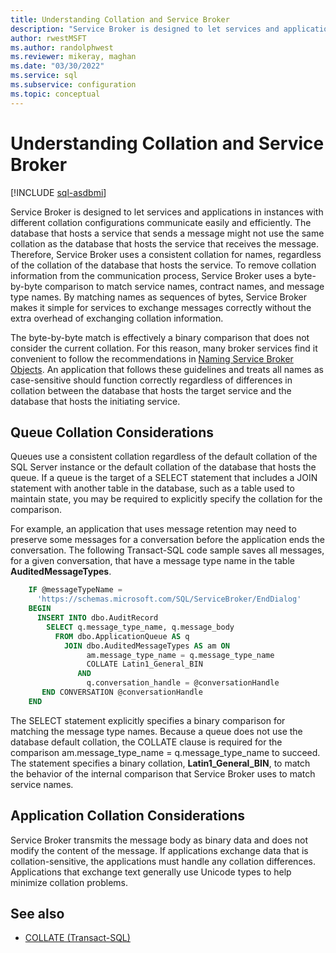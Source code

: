 ```yaml
---
title: Understanding Collation and Service Broker
description: "Service Broker is designed to let services and applications in instances with different collation configurations communicate easily and efficiently."
author: rwestMSFT
ms.author: randolphwest
ms.reviewer: mikeray, maghan
ms.date: "03/30/2022"
ms.service: sql
ms.subservice: configuration
ms.topic: conceptual
---
```


# Understanding Collation and Service Broker

[!INCLUDE [sql-asdbmi](../../includes/applies-to-version/sql-asdbmi.md)]

Service Broker is designed to let services and applications in instances with different collation configurations communicate easily and efficiently. The database that hosts a service that sends a message might not use the same collation as the database that hosts the service that receives the message. Therefore, Service Broker uses a consistent collation for names, regardless of the collation of the database that hosts the service. To remove collation information from the communication process, Service Broker uses a byte-by-byte comparison to match service names, contract names, and message type names. By matching names as sequences of bytes, Service Broker makes it simple for services to exchange messages correctly without the extra overhead of exchanging collation information.

The byte-by-byte match is effectively a binary comparison that does not consider the current collation. For this reason, many broker services find it convenient to follow the recommendations in [Naming Service Broker Objects](naming-service-broker-objects.md). An application that follows these guidelines and treats all names as case-sensitive should function correctly regardless of differences in collation between the database that hosts the target service and the database that hosts the initiating service.

## Queue Collation Considerations

Queues use a consistent collation regardless of the default collation of the SQL Server instance or the default collation of the database that hosts the queue. If a queue is the target of a SELECT statement that includes a JOIN statement with another table in the database, such as a table used to maintain state, you may be required to explicitly specify the collation for the comparison.

For example, an application that uses message retention may need to preserve some messages for a conversation before the application ends the conversation. The following Transact-SQL code sample saves all messages, for a given conversation, that have a message type name in the table **AuditedMessageTypes**.

```sql
    IF @messageTypeName =
      'https://schemas.microsoft.com/SQL/ServiceBroker/EndDialog'
    BEGIN
      INSERT INTO dbo.AuditRecord
        SELECT q.message_type_name, q.message_body
          FROM dbo.ApplicationQueue AS q
            JOIN dbo.AuditedMessageTypes AS am ON
                 am.message_type_name = q.message_type_name
                 COLLATE Latin1_General_BIN
               AND
                 q.conversation_handle = @conversationHandle
       END CONVERSATION @conversationHandle
    END
```

The SELECT statement explicitly specifies a binary comparison for matching the message type names. Because a queue does not use the database default collation, the COLLATE clause is required for the comparison am.message_type_name = q.message_type_name to succeed. The statement specifies a binary collation, **Latin1_General_BIN**, to match the behavior of the internal comparison that Service Broker uses to match service names.

## Application Collation Considerations

Service Broker transmits the message body as binary data and does not modify the content of the message. If applications exchange data that is collation-sensitive, the applications must handle any collation differences. Applications that exchange text generally use Unicode types to help minimize collation problems.

## See also

- [COLLATE (Transact-SQL)](../../t-sql/statements/collations.md)